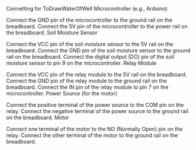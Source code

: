 Connetting for ToDrawWaterOfWell
Microcontroller (e.g., Arduino)

Connect the GND pin of the microcontroller to the ground rail on the breadboard.
Connect the 5V pin of the microcontroller to the power rail on the breadboard.
Soil Moisture Sensor

Connect the VCC pin of the soil moisture sensor to the 5V rail on the breadboard.
Connect the GND pin of the soil moisture sensor to the ground rail on the breadboard.
Connect the digital output (DO) pin of the soil moisture sensor to pin 9 on the microcontroller.
Relay Module

Connect the VCC pin of the relay module to the 5V rail on the breadboard.
Connect the GND pin of the relay module to the ground rail on the breadboard.
Connect the IN pin of the relay module to pin 7 on the microcontroller.
Power Source (for the motor)

Connect the positive terminal of the power source to the COM pin on the relay.
Connect the negative terminal of the power source to the ground rail on the breadboard.
Motor

Connect one terminal of the motor to the NO (Normally Open) pin on the relay.
Connect the other terminal of the motor to the ground rail on the breadboard.
